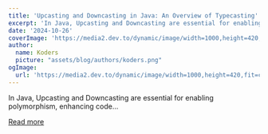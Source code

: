 ```yaml
---
title: 'Upcasting and Downcasting in Java: An Overview of Typecasting'
excerpt: 'In Java, Upcasting and Downcasting are essential for enabling polymorphism, enhancing code...'
date: '2024-10-26'
coverImage: 'https://media2.dev.to/dynamic/image/width=1000,height=420,fit=cover,gravity=auto,format=auto/https%3A%2F%2Fdev-to-uploads.s3.amazonaws.com%2Fuploads%2Farticles%2Fw6i32kt7mv4kn1wfjkej.jpg'
author:
  name: Koders
  picture: "assets/blog/authors/koders.png"
ogImage:
  url: 'https://media2.dev.to/dynamic/image/width=1000,height=420,fit=cover,gravity=auto,format=auto/https%3A%2F%2Fdev-to-uploads.s3.amazonaws.com%2Fuploads%2Farticles%2Fw6i32kt7mv4kn1wfjkej.jpg'
---
```


In Java, Upcasting and Downcasting are essential for enabling polymorphism, enhancing code...

[Read more](https://dev.to/dhanush9952/upcasting-and-downcasting-in-java-an-overview-of-typecasting-3djl)
